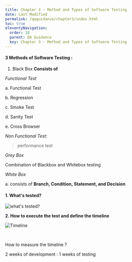 ```yaml
---
title: Chapter 3 - Method and Types of Software Testing
date: Last Modified
permalink: /qaguidance/chapter3/index.html
toc: true
eleventyNavigation:
  order: 18
  parent: QA Guidance
  key: Chapter 3 - Method and Types of Software Testing
---
```

#### 3 Methods of Software Testing :

1. Black Box **Consists of**

*Functional Test*

a. Functional Test

b. Regression

c. Smoke Test

d. Sanity Test

e. Cross Browser

*Non Functional Test:*

> performance test

*Grey Box*

Combination of Blackbox and Whitebox testing

*White Box*

a. consists of **Branch, Condition, Statement, and Decision**

#### [](#1-whats-tested)1. What's tested?

![what's tested? ](https://ik.imagekit.io/kmv5uxk0b/qa_guidance/whatstested.png?updatedAt=1678778260911 "what's tested? ")

**2. How to execute the test and define the timeline**

![Timeline](https://ik.imagekit.io/kmv5uxk0b/qa_guidance/timeline.png?updatedAt=1678778260608 "Timeline")

```

```





\
How to measure the timeline ?

2 weeks of development : 1 weeks of testing